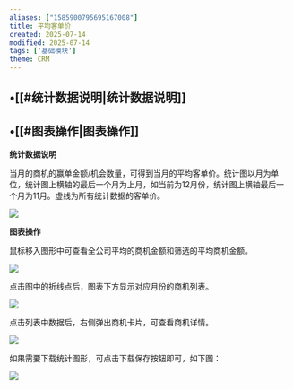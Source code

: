 ```yaml
---
aliases: ["1585900795695167008"]
title: 平均客单价
created: 2025-07-14
modified: 2025-07-14
tags: ['基础模块']
theme: CRM
---
```


## •[[#统计数据说明|统计数据说明]]

## •[[#图表操作|图表操作]]

**统计数据说明**

当月的商机的赢单金额/机会数量，可得到当月的平均客单价。统计图以月为单位，统计图上横轴的最后一个月为上月，如当前为12月份，统计图上横轴最后一个月为11月。虚线为所有统计数据的客单价。

![](b63188688a1c495c47df6353018beed1.jpg)

**图表操作**

鼠标移入图形中可查看全公司平均的商机金额和筛选的平均商机金额。

![](8e0665c1b7d4da0975e8670a34b72248.jpg)

点击图中的折线点后，图表下方显示对应月份的商机列表。

![](ae298fc846c0a27e1e0a8ae7818d066e.jpg)

点击列表中数据后，右侧弹出商机卡片，可查看商机详情。

![](4cb7a083fd88eecbbbeee2d0f99838ce.jpg)

如果需要下载统计图形，可点击下载保存按钮即可，如下图：

![](af559e23c7f0cf69cbe2c0a05fe9af57.jpg)